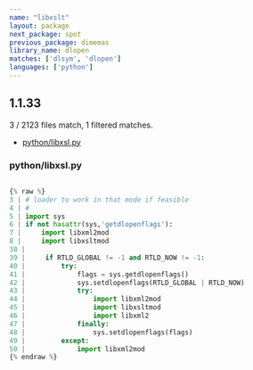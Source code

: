 ```yaml
---
name: "libxslt"
layout: package
next_package: spot
previous_package: dimemas
library_name: dlopen
matches: ['dlsym', 'dlopen']
languages: ['python']
---
```

## 1.1.33
3 / 2123 files match, 1 filtered matches.

 - [python/libxsl.py](#pythonlibxslpy)

### python/libxsl.py

```python

{% raw %}
3 | # loader to work in that mode if feasible
4 | #
5 | import sys
6 | if not hasattr(sys,'getdlopenflags'):
7 |     import libxml2mod
8 |     import libxsltmod
38 | 
39 |     if RTLD_GLOBAL != -1 and RTLD_NOW != -1:
40 |         try:
41 |             flags = sys.getdlopenflags() 
42 |             sys.setdlopenflags(RTLD_GLOBAL | RTLD_NOW)
43 |             try:
44 |                 import libxml2mod
45 |                 import libxsltmod
46 |                 import libxml2
47 |             finally:
48 |                 sys.setdlopenflags(flags)
49 |         except:
50 |             import libxml2mod
{% endraw %}

```
